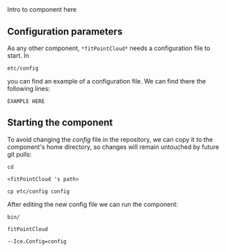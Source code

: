 ```
```
#
``` fitPointCloud
```
Intro to component here


## Configuration parameters
As any other component,
``` *fitPointCloud* ```
needs a configuration file to start. In

    etc/config

you can find an example of a configuration file. We can find there the following lines:

    EXAMPLE HERE

    
## Starting the component
To avoid changing the *config* file in the repository, we can copy it to the component's home directory, so changes will remain untouched by future git pulls:

    cd

``` <fitPointCloud 's path> ```

    cp etc/config config
    
After editing the new config file we can run the component:

    bin/

```fitPointCloud ```

    --Ice.Config=config
